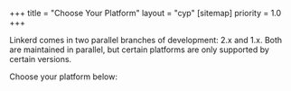 +++
title = "Choose Your Platform"
layout = "cyp"
[sitemap]
  priority = 1.0
+++

Linkerd comes in two parallel branches of development: 2.x and 1.x. Both are
maintained in parallel, but certain platforms are only supported by certain
versions.

Choose your platform below:
